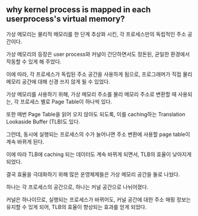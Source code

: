 ## why kernel process is mapped in each userprocess's virtual memory?

가상 메모리는 물리적 메모리를 한 단계 추상화 시킨, 각 프로세스만의 독립적인 주소 공간이다. 

가상 메모리의 등장은 user process와 커널이 간단하면서도 정돈된, 균일한 환경에서 작동할 수 있게 해 주었다. 

이에 따라, 각 프로세스가 독립된 주소 공간을 사용하게 됨으로, 프로그래머가 직접 물리 메모리 공간에 대해 신경 쓰지 않게 될 수 있었다.

가상 메모리를 사용하기 위해, 가상 메모리 주소를 물리 메모리 주소로 변환할 때 사용되는, 각 프로세스 별로 Page Table이 하나씩 있다.

또한 매번 Page Table을 읽어 오지 않아도 되도록, 이를 caching하는 Translation Lookaside Buffer (TLB)도 있다. 

그런데, 동시에 실행되는 프로세스의 수가 늘어나면 주소 변환에 사용할 page table이 계속 바뀌게 된다. 

이에 따라 TLB에 caching 되는 데이터도 계속 바뀌게 되면서, TLB의 효율이 낮아지게 되었다.

결국 효율을 극대화하기 위해 많은 운영체제들은 가상 메모리 공간을 둘로 나눴다. 

하나는 각 프로세스의 공간으로, 하나는 커널 공간으로 나뉘어졌다. 

커널은 하나이므로, 실행되는 프로세스가 바뀌어도, 커널 공간에 대한 주소 매핑 정보는 유지할 수 있게 되어, TLB의 효율이 향상되는 효과를 얻게 되었다.
